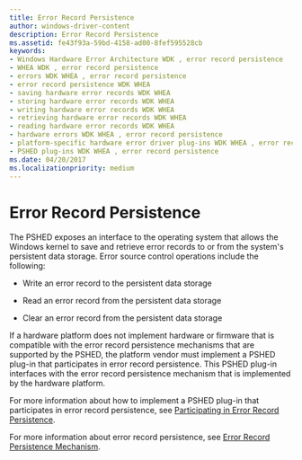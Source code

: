 ```yaml
---
title: Error Record Persistence
author: windows-driver-content
description: Error Record Persistence
ms.assetid: fe43f93a-59bd-4158-ad00-8fef595528cb
keywords:
- Windows Hardware Error Architecture WDK , error record persistence
- WHEA WDK , error record persistence
- errors WDK WHEA , error record persistence
- error record persistence WDK WHEA
- saving hardware error records WDK WHEA
- storing hardware error records WDK WHEA
- writing hardware error records WDK WHEA
- retrieving hardware error records WDK WHEA
- reading hardware error records WDK WHEA
- hardware errors WDK WHEA , error record persistence
- platform-specific hardware error driver plug-ins WDK WHEA , error record persistence
- PSHED plug-ins WDK WHEA , error record persistence
ms.date: 04/20/2017
ms.localizationpriority: medium
---
```


# Error Record Persistence


The PSHED exposes an interface to the operating system that allows the Windows kernel to save and retrieve error records to or from the system's persistent data storage. Error source control operations include the following:

-   Write an error record to the persistent data storage

-   Read an error record from the persistent data storage

-   Clear an error record from the persistent data storage

If a hardware platform does not implement hardware or firmware that is compatible with the error record persistence mechanisms that are supported by the PSHED, the platform vendor must implement a PSHED plug-in that participates in error record persistence. This PSHED plug-in interfaces with the error record persistence mechanism that is implemented by the hardware platform.

For more information about how to implement a PSHED plug-in that participates in error record persistence, see [Participating in Error Record Persistence](participating-in-error-record-persistence.md).

For more information about error record persistence, see [Error Record Persistence Mechanism](error-record-persistence-mechanism.md).

 

 




